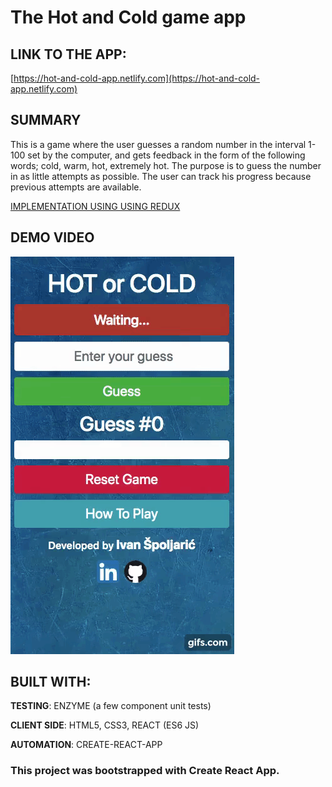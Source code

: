 # The Hot and Cold game app
## LINK TO THE APP:
[https://hot-and-cold-app.netlify.com](https://hot-and-cold-app.netlify.com)

## SUMMARY
This is a game where the user guesses a random number in the interval 1-100 set by the computer, and gets feedback in the form of the following words; cold, warm, hot, extremely hot.
The purpose is to guess the number in as little attempts as possible.
The user can track his progress because previous attempts are available.

[IMPLEMENTATION USING USING REDUX](https://github.com/ispoljari/redux-hot-cold-app)

## DEMO VIDEO
![Demo video](demo.gif)

## BUILT WITH:

**TESTING**: ENZYME (a few component unit tests)

**CLIENT SIDE**: HTML5, CSS3, REACT (ES6 JS)

**AUTOMATION**: CREATE-REACT-APP

### This project was bootstrapped with Create React App.

